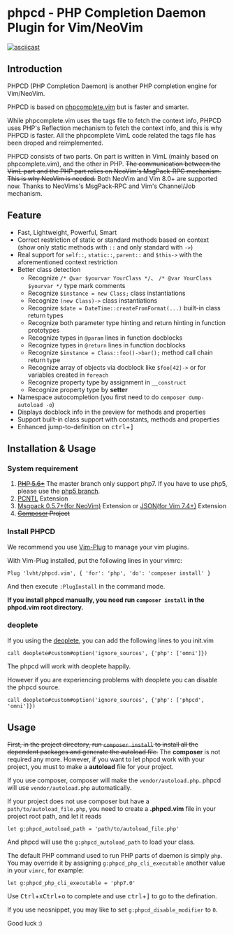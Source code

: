 # phpcd - PHP Completion Daemon Plugin for Vim/NeoVim

[![asciicast](https://asciinema.org/a/4dzyyjymrguylqt21igxlhhqx.png)](https://asciinema.org/a/4dzyyjymrguylqt21igxlhhqx)

## Introduction

PHPCD (PHP Completion Daemon) is another PHP completion engine for Vim/NeoVim.

PHPCD is based on [phpcomplete.vim](https://github.com/shawncplus/phpcomplete.vim) but is faster and smarter.

While phpcomplete.vim uses the tags file to fetch the context info, PHPCD uses PHP's Reflection mechanism to fetch the context info, and this is why PHPCD is faster. All the phpcomplete VimL code related the tags file has been droped and reimplemented.

PHPCD consists of two parts. On part is written in VimL (mainly based on phpcomplete.vim), and the other in PHP. ~~The communication between the VimL part and the PHP part relies on NeoVim's MsgPack-RPC mechanism. This is why NeoVim is needed.~~ Both NeoVim and Vim 8.0+ are supported now. Thanks to NeoVims's MsgPack-RPC and Vim's Channel/Job mechanism.

##  Feature
 * Fast, Lightweight, Powerful, Smart
 * Correct restriction of static or standard methods based on context (show only static methods with `::` and only standard with `->`)
 * Real support for `self::`, `static::`, `parent::` and `$this->` with the aforementioned context restriction
 * Better class detection
     - Recognize `/* @var $yourvar YourClass */`、 `/* @var YourClass $yourvar */` type mark comments
     - Recognize `$instance = new Class;` class instantiations
     - Recognize `(new Class)->` class instantiations
     - Recognize `$date = DateTime::createFromFormat(...)` built-in class return types
     - Recognize both parameter type hinting and return hinting in function prototypes
     - Recognize types in `@param` lines in function docblocks
     - Recognize types in `@return` lines in function docblocks
     - Recognize `$instance = Class::foo()->bar();` method call chain return type
     - Recognize array of objects via docblock like `$foo[42]->` or for variables created in `foreach`
     - Recognize property type by assignment in `__construct`
     - Recognize property type by **setter**
 * Namespace autocompletion (you first need to do `composer dump-autoload -o`)
 * Displays docblock info in the preview for methods and properties
 * Support built-in class support with constants, methods and properties
 * Enhanced jump-to-definition on <kbd>ctrl</kbd>+<kbd>]</kbd>

## Installation & Usage

### System requirement

 1. ~~[PHP 5.6+](http://php.net/)~~ The master branch only support php7. If you have to use php5, please use the [php5 branch](https://github.com/lvht/phpcd.vim/tree/php5).
 2. [PCNTL](http://php.net/manual/en/book.pcntl.php) Extension
 3. [Msgpack 0.5.7+(for NeoVim)](https://github.com/msgpack/msgpack-php) Extension or [JSON(for Vim 7.4+)](http://php.net/manual/en/intro.json.php) Extension
 4. ~~[Composer](https://getcomposer.org/) Project~~


### Install PHPCD

We recommend you use [Vim-Plug](https://github.com/junegunn/vim-plug/blob/master/README.md) to manage your vim plugins.

With Vim-Plug installed, put the following lines in your vimrc:

```
Plug 'lvht/phpcd.vim', { 'for': 'php', 'do': 'composer install' }
```

And then execute `:PlugInstall` in the command mode.

**If you install phpcd manually, you need run `composer install` in the phpcd.vim root directory.**

### deoplete
If you using the [deoplete](https://github.com/Shougo/deoplete.nvim), you can add the following lines to you init.vim

```viml
call deoplete#custom#option('ignore_sources', {'php': ['omni']})
```
The phpcd will work with deoplete happily.

However if you are experiencing problems with deoplete you can disable the phpcd source.

```viml
call deoplete#custom#option('ignore_sources', {'php': ['phpcd', 'omni']})
```

## Usage

~~First, in the project directory, run `composer install` to install all the dependent packages and generate the autoload file.~~
The **composer** is not required any more. However, if you want to let phpcd work with your project, you must to make a **autoload** file for your project.

If you use composer, composer will make the `vendor/autoload.php`. phpcd will use `vendor/autoload.php` automatically.

If your project does not use composer but have a `path/to/autoload_file.php`, you need to create a **.phpcd.vim** file in your project root path, and let it reads
```viml
let g:phpcd_autoload_path = 'path/to/autoload_file.php'
```
And phpcd will use the `g:phpcd_autoload_path` to load your class.

The default PHP command used to run PHP parts of daemon is simply `php`. You may override it by assigning `g:phpcd_php_cli_executable` another value in your `vimrc`, for example:
```
let g:phpcd_php_cli_executable = 'php7.0'
```

Use <kbd>Ctrl</kbd>+<kbd>x</kbd><kbd>Ctrl</kbd>+<kbd>o</kbd> to complete and use <kbd>ctrl</kbd>+<kbd>]</kbd> to go to the defination.

If you use neosnippet, you may like to set `g:phpcd_disable_modifier` to `0`.

Good luck :)
